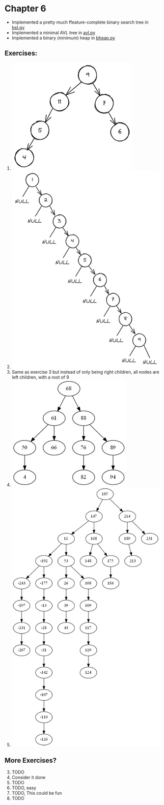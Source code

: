 # Chapter 6

- Implemented a pretty much ffeature-complete binary search tree in [bst.py](bst.py)
- Implemented a minimal AVL tree in [avl.py](avl.py)
- Implemented a binary (minimum) heap in [bheap.py](bheap.py)

## Exercises:
1. ![Tree drawing](e1.png)
3. ![Tree drawing](e3.png)
4. Same as exercise 3 but instead of only being right children, all nodes are left children, with a root of 9
7. ![bst_e7.dot.png](bst_e7.dot.png)
8. ![bst_e8.dot.png](bst_e8.dot.png)
## More Exercises?
3. TODO
5. Consider it done
6. TODO
8. TODO, easy
9. TODO, This could be fun
12. TODO